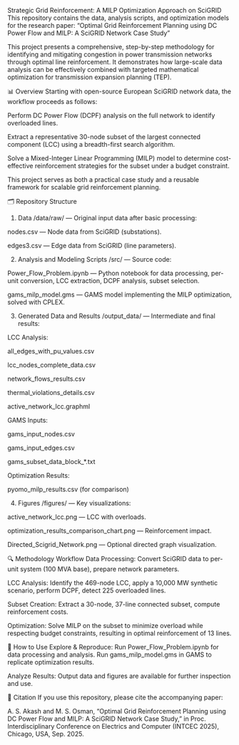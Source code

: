 Strategic Grid Reinforcement: A MILP Optimization Approach on SciGRID
This repository contains the data, analysis scripts, and optimization models for the research paper:
“Optimal Grid Reinforcement Planning using DC Power Flow and MILP: A SciGRID Network Case Study”

This project presents a comprehensive, step-by-step methodology for identifying and mitigating congestion in power transmission networks through optimal line reinforcement. It demonstrates how large-scale data analysis can be effectively combined with targeted mathematical optimization for transmission expansion planning (TEP).

📊 Overview
Starting with open-source European SciGRID network data, the workflow proceeds as follows:

Perform DC Power Flow (DCPF) analysis on the full network to identify overloaded lines.

Extract a representative 30-node subset of the largest connected component (LCC) using a breadth-first search algorithm.

Solve a Mixed-Integer Linear Programming (MILP) model to determine cost-effective reinforcement strategies for the subset under a budget constraint.

This project serves as both a practical case study and a reusable framework for scalable grid reinforcement planning.

🗂️ Repository Structure
1. Data
/data/raw/ — Original input data after basic processing:

nodes.csv — Node data from SciGRID (substations).

edges3.csv — Edge data from SciGRID (line parameters).

2. Analysis and Modeling Scripts
/src/ — Source code:

Power_Flow_Problem.ipynb — Python notebook for data processing, per-unit conversion, LCC extraction, DCPF analysis, subset selection.

gams_milp_model.gms — GAMS model implementing the MILP optimization, solved with CPLEX.

3. Generated Data and Results
/output_data/ — Intermediate and final results:

LCC Analysis:

all_edges_with_pu_values.csv

lcc_nodes_complete_data.csv

network_flows_results.csv

thermal_violations_details.csv

active_network_lcc.graphml

GAMS Inputs:

gams_input_nodes.csv

gams_input_edges.csv

gams_subset_data_block_*.txt

Optimization Results:

pyomo_milp_results.csv (for comparison)

4. Figures
/figures/ — Key visualizations:

active_network_lcc.png — LCC with overloads.

optimization_results_comparison_chart.png — Reinforcement impact.

Directed_Scigrid_Network.png — Optional directed graph visualization.

🔍 Methodology Workflow
Data Processing:
Convert SciGRID data to per-unit system (100 MVA base), prepare network parameters.

LCC Analysis:
Identify the 469-node LCC, apply a 10,000 MW synthetic scenario, perform DCPF, detect 225 overloaded lines.

Subset Creation:
Extract a 30-node, 37-line connected subset, compute reinforcement costs.

Optimization:
Solve MILP on the subset to minimize overload while respecting budget constraints, resulting in optimal reinforcement of 13 lines.

🚀 How to Use
Explore & Reproduce:
Run Power_Flow_Problem.ipynb for data processing and analysis.
Run gams_milp_model.gms in GAMS to replicate optimization results.

Analyze Results:
Output data and figures are available for further inspection and use.

📖 Citation
If you use this repository, please cite the accompanying paper:

A. S. Akash and M. S. Osman,
“Optimal Grid Reinforcement Planning using DC Power Flow and MILP: A SciGRID Network Case Study,”
in Proc. Interdisciplinary Conference on Electrics and Computer (INTCEC 2025), Chicago, USA, Sep. 2025.
